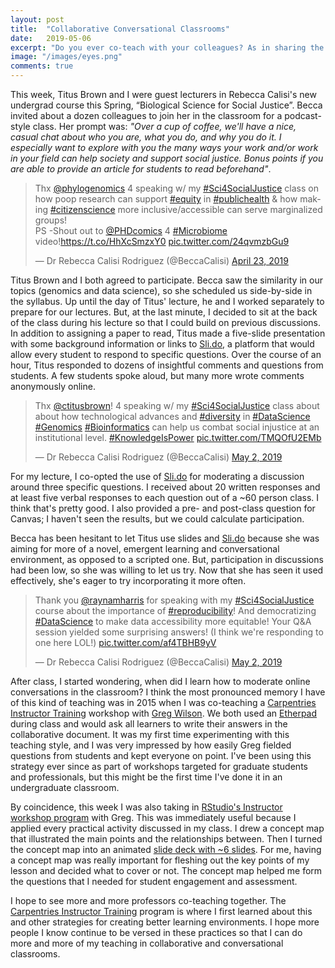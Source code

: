 ```yaml
---
layout: post
title:  "Collaborative Conversational Classrooms"
date:   2019-05-06
excerpt: "Do you ever co-teach with your colleagues? As in sharing the stage, not only splitting the workload? Here's a little story that illustrates how much more engaging class can be when professors teach collaboratively and facilitate conversation."
image: "/images/eyes.png"
comments: true
---
```



This week, Titus Brown and I were guest lecturers in Rebecca Calisi's new undergrad course this Spring, “Biological Science for Social Justice”. Becca invited about a dozen colleagues to join her in the classroom for a podcast-style class. Her prompt was: _"Over a cup of coffee, we'll have a nice, casual chat about who you are, what you do, and why you do it. I especially want to explore with you the many ways your work and/or work in your field can help society and support social justice. Bonus points if you are able to provide an article for students to read beforehand"_.


<blockquote class="twitter-tweet" data-lang="en"><p lang="en" dir="ltr">Thx <a href="https://twitter.com/phylogenomics?ref_src=twsrc%5Etfw">@phylogenomics</a> 4 speaking w/ my <a href="https://twitter.com/hashtag/Sci4SocialJustice?src=hash&amp;ref_src=twsrc%5Etfw">#Sci4SocialJustice</a> class on how poop research can support <a href="https://twitter.com/hashtag/equity?src=hash&amp;ref_src=twsrc%5Etfw">#equity</a> in <a href="https://twitter.com/hashtag/publichealth?src=hash&amp;ref_src=twsrc%5Etfw">#publichealth</a> &amp; how making <a href="https://twitter.com/hashtag/citizenscience?src=hash&amp;ref_src=twsrc%5Etfw">#citizenscience</a> more inclusive/accessible can serve marginalized groups! <br>PS -Shout out to <a href="https://twitter.com/PHDcomics?ref_src=twsrc%5Etfw">@PHDcomics</a> 4 <a href="https://twitter.com/hashtag/Microbiome?src=hash&amp;ref_src=twsrc%5Etfw">#Microbiome</a> video!<a href="https://t.co/HhXcSmzxY0">https://t.co/HhXcSmzxY0</a> <a href="https://t.co/24qvmzbGu9">pic.twitter.com/24qvmzbGu9</a></p>&mdash; Dr Rebecca Calisi Rodriguez (@BeccaCalisi) <a href="https://twitter.com/BeccaCalisi/status/1120822879883419649?ref_src=twsrc%5Etfw">April 23, 2019</a></blockquote>
<script async src="https://platform.twitter.com/widgets.js" charset="utf-8"></script>

Titus Brown and I both agreed to participate. Becca saw the similarity in our topics (genomics and data science), so she scheduled us side-by-side in the syllabus. Up until the day of Titus' lecture, he and I worked separately to prepare for our lectures. But, at the last minute, I decided to sit at the back of the class during his lecture so that I could build on previous discussions. In addition to assigning a paper to read, Titus made a five-slide presentation with some background information or links to [Sli.do](https://www.sli.do/), a platform that would allow every student to respond to specific questions. Over the course of an hour, Titus responded to dozens of insightful comments and questions from students. A few students spoke aloud, but many more wrote comments anonymously online. 


<blockquote class="twitter-tweet" data-lang="en"><p lang="en" dir="ltr">Thx <a href="https://twitter.com/ctitusbrown?ref_src=twsrc%5Etfw">@ctitusbrown</a>! 4 speaking w/ my <a href="https://twitter.com/hashtag/Sci4SocialJustice?src=hash&amp;ref_src=twsrc%5Etfw">#Sci4SocialJustice</a> class about about how technological advances and <a href="https://twitter.com/hashtag/diversity?src=hash&amp;ref_src=twsrc%5Etfw">#diversity</a> in <a href="https://twitter.com/hashtag/DataScience?src=hash&amp;ref_src=twsrc%5Etfw">#DataScience</a> <a href="https://twitter.com/hashtag/Genomics?src=hash&amp;ref_src=twsrc%5Etfw">#Genomics</a> <a href="https://twitter.com/hashtag/Bioinformatics?src=hash&amp;ref_src=twsrc%5Etfw">#Bioinformatics</a> can help us combat social injustice at an institutional level. <a href="https://twitter.com/hashtag/KnowledgeIsPower?src=hash&amp;ref_src=twsrc%5Etfw">#KnowledgeIsPower</a> <a href="https://t.co/TMQOfU2EMb">pic.twitter.com/TMQOfU2EMb</a></p>&mdash; Dr Rebecca Calisi Rodriguez (@BeccaCalisi) <a href="https://twitter.com/BeccaCalisi/status/1123943327940976641?ref_src=twsrc%5Etfw">May 2, 2019</a></blockquote>
<script async src="https://platform.twitter.com/widgets.js" charset="utf-8"></script>


For my lecture, I co-opted the use of [Sli.do](https://www.sli.do/) for moderating a discussion around three specific questions. I received about 20 written responses and at least five verbal responses to each question out of a ~60 person class. I think that's pretty good. I also provided a pre- and post-class question for Canvas; I haven't seen the results, but we could calculate participation. 

Becca has been hesitant to let Titus use slides and [Sli.do](https://www.sli.do/) because she was aiming for more of a novel, emergent learning and conversational environment, as opposed to a scripted one. But, participation in discussions had been low, so she was willing to let us try. Now that she has seen it used effectively, she's eager to try incorporating it more often. 

<blockquote class="twitter-tweet" data-lang="en"><p lang="en" dir="ltr">Thank you <a href="https://twitter.com/raynamharris?ref_src=twsrc%5Etfw">@raynamharris</a> for speaking with my <a href="https://twitter.com/hashtag/Sci4SocialJustice?src=hash&amp;ref_src=twsrc%5Etfw">#Sci4SocialJustice</a> course about the importance of <a href="https://twitter.com/hashtag/reproducibility?src=hash&amp;ref_src=twsrc%5Etfw">#reproducibility</a>! And democratizing <a href="https://twitter.com/hashtag/DataScience?src=hash&amp;ref_src=twsrc%5Etfw">#DataScience</a> to make data accessibility more equitable! Your Q&amp;A session yielded some surprising answers! (I think we&#39;re responding to one here LOL!) <a href="https://t.co/af4TBHB9yV">pic.twitter.com/af4TBHB9yV</a></p>&mdash; Dr Rebecca Calisi Rodriguez (@BeccaCalisi) <a href="https://twitter.com/BeccaCalisi/status/1124096070663979009?ref_src=twsrc%5Etfw">May 2, 2019</a></blockquote>
<script async src="https://platform.twitter.com/widgets.js" charset="utf-8"></script>


After class, I started wondering, when did I learn how to moderate online conversations in the classroom? I think the most pronounced memory I have of this kind of teaching was in 2015 when I was co-teaching a [Carpentries Instructor Training](https://carpentries.github.io/instructor-training/) workshop with [Greg Wilson](http://third-bit.com/). We both used an [Etherpad](https://etherpad.org/) during class and would ask all learners to write their answers in the collaborative document. It was my first time experimenting with this teaching style, and I was very impressed by how easily Greg fielded questions from students and kept everyone on point. I've been using this strategy ever since as part of workshops targeted for graduate students and professionals, but this might be the first time I've done it in an undergraduate classroom. 

By coincidence, this week I was also taking in [RStudio's Instructor workshop program](https://blog.rstudio.com/2019/02/28/rstudio-instructor-training/) with Greg. This was immediately useful because I applied every practical activity discussed in my class. I drew a concept map that illustrated the main points and the relationships between. Then I turned the concept map into an animated [slide deck with ~6 slides](https://speakerdeck.com/raynamharris/biological-science-for-social-justice-democratizing-data-science). For me, having a concept map was really important for fleshing out the key points of my lesson and decided what to cover or not. The concept map helped me form the questions that I needed for student engagement and assessment. 


<script async class="speakerdeck-embed" data-id="a7ed89d30041467091ee70df9e2c9559" data-ratio="1.33333333333333" src="//speakerdeck.com/assets/embed.js"></script> 


I hope to see more and more professors co-teaching together. The [Carpentries Instructor Training](https://carpentries.github.io/instructor-training/) program is where I first learned about this and other strategies for creating better learning environments. I hope more people I know continue to be versed in these practices so that I can do more and more of my teaching in collaborative and conversational classrooms.
